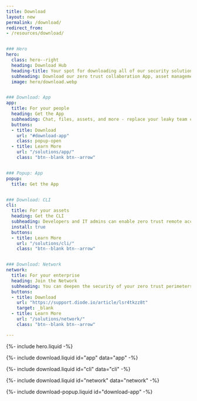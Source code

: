 ```yaml
---
title: Download
layout: new
permalink: /download/
redirect_from:
- /resources/download/


### Hero
hero:
  class: hero--right
  heading: Download Hub
  heading-title: Your spot for downloading all of our security solutions.
  subheading: Download our zero trust collaboration App, asset management CLI, and network node below.
  image: hero/download.webp


### Download: App
app:
  title: For your people
  heading: Get the App
  subheading: Chat, files, assets, and more - replace your leaky team collaboration app with Diode.
  buttons:
  - title: Download
    url: "#download-app"
    class: popup-open
  - title: Learn More
    url: "/solutions/app/"
    class: "btn--blank btn--arrow"


### Popup: App
popup:
  title: Get the App


### Download: CLI
cli:
  title: For your assets
  heading: Get the CLI
  subheading: Developers and IT admins can enable zero trust remote access for devices and servers so that the right people and systems can interact.
  install: true
  buttons:
  - title: Learn More
    url: "/solutions/cli/"
    class: "btn--blank btn--arrow"


### Download: Network
network:
  title: For your enterprise
  heading: Join the Network
  subheading: You can deepen the security of your zero trust perimeters by hosting a node.
  buttons:
  - title: Download
    url: "https://support.diode.io/article/lsr4tkzz8t"
    target: _blank
  - title: Learn More
    url: "/solutions/network/"
    class: "btn--blank btn--arrow"

---
```


{%- include hero.liquid -%}

{%- include download.liquid id="app" data="app" -%}

{%- include download.liquid id="cli" data="cli" -%}

{%- include download.liquid id="network" data="network" -%}

{%- include download-popup.liquid id="download-app" -%}